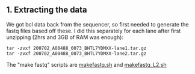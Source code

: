 ## 1. Extracting the data
We got bcl data back from the sequencer, so first needed to generate the fastq files based off these. I did this separately for each lane after first unzipping (2hrs and 3GB of RAM was enough):
```
tar -zvxf 200702_A00488_0073_BHTL7YDMXX-lane1.tar.gz
tar -zvxf 200702_A00488_0073_BHTL7YDMXX-lane2.tar.gz
```
The "make fastq" scripts are [makefastq.sh](https://github.com/laninsky/project_logs/blob/master/hectors_hologenome/3_10x_genome_assembly/makefastq.sh) and [makefastq_L2.sh](https://github.com/laninsky/project_logs/blob/master/hectors_hologenome/3_10x_genome_assembly/makefastq_L2.sh)
